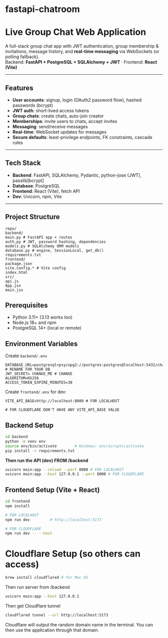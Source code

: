 # fastapi-chatroom

# Live Group Chat Web Application

A full-stack group chat app with JWT authentication, group membership & invitations, message history, and **real-time messaging** via WebSockets (or polling fallback).  
Backend: **FastAPI + PostgreSQL + SQLAlchemy + JWT** · Frontend: **React (Vite)**

---

## Features

- **User accounts**: signup, login (OAuth2 password flow), hashed passwords (bcrypt)  
- **JWT auth**: short-lived access tokens  
- **Group chats**: create chats, auto-join creator  
- **Memberships**: invite users to chats, accept invites  
- **Messaging**: send/receive messages
- **Real-time**: WebSocket updates for messages  
- **Secure defaults**: least-privilege endpoints, FK constraints, cascade rules  

---

## Tech Stack

- **Backend**: FastAPI, SQLAlchemy, Pydantic, python-jose (JWT), passlib[bcrypt]  
- **Database**: PostgreSQL  
- **Frontend**: React (Vite), fetch API  
- **Dev**: Uvicorn, npm, Vite  

---

## Project Structure
```
repo/
backend/
main.py # FastAPI app + routes
auth.py # JWT, password hashing, dependencies
models.py # SQLAlchemy ORM models
database.py # engine, SessionLocal, get_db()
requirements.txt
frontend/
package.json
vite.config.* # Vite config
index.html
src/
api.js
App.jsx
main.jsx
```

## Prerequisites

- Python 3.11+ (3.13 works too)  
- Node.js 18+ and npm  
- PostgreSQL 14+ (local or remote)

## Environment Variables

Create `backend/.env`

```env
DATABASE_URL=postgresql+psycopg2://postgres:postgres@localhost:5432/chatapp # RENAME FOR YOUR DB
JWT_SECRET= CHANGE_ME # CHANGE
ALGORITHM=HS256
ACCESS_TOKEN_EXPIRE_MINUTES=30
```

Create `frontend/.env` for dev:

```env
VITE_API_BASE=http://localhost:8000 # FOR LOCALHOST

# FOR CLOUDFLARE DON'T HAVE ANY VITE_API_BASE VALUE
```

## Backend Setup

```bash
cd backend
python -m venv env
source env/bin/activate        # Windows: env\Scripts\activate
pip install -r requirements.txt
```
**Then run the API (dev) FROM /backend**
```bash
uvicorn main:app --reload --port 8000 # FOR LOCALHOST
uvicorn main:app --host 127.0.0.1 --port 8000 # FOR CLOUDFLARE
```
## Frontend Setup (Vite + React)

```bash
cd frontend
npm install

# FOR LOCALHOST
npm run dev         # http://localhost:5173

# FOR CLOUDFLARE
npm run dev -- --host
```

# Cloudflare Setup (so others can access)

```bash
brew install cloudflared # for Mac OS
```

Then run server from /backend
```bash
uvicorn main:app --host 127.0.0.1
```

Then get Cloudflare tunnel
```bash
cloudflared tunnel --url http://localhost:5173
```

Cloudflare will output the random domain name in the terminal. You can then use the application through that domain.

```
